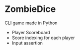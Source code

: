 # ZombieDice
 CLI game made in Python

- Player Scoreboard
- Score indexing for each player
- Input assertion
